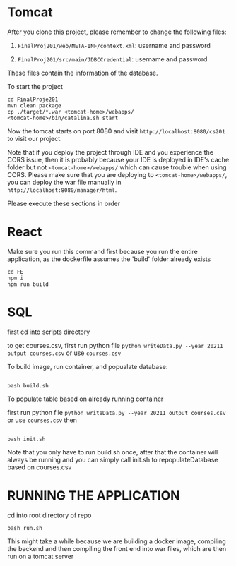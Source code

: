 # Tomcat

After you clone this project, please remember to change the following files:

1. `FinalProj201/web/META-INF/context.xml`: username and password

2. `FinalProj201/src/main/JDBCCredential`: username and password

These files contain the information of the database.

To start the project

```shell script
cd FinalProje201
mvn clean package
cp ./target/*.war <tomcat-home>/webapps/
<tomcat-home>/bin/catalina.sh start
```

Now the tomcat starts on port 8080 and visit `http://localhost:8080/cs201` to visit our project.

Note that if you deploy the project through IDE and you experience the CORS issue, then it is probably because your IDE is deployed in IDE's cache folder but not `<tomcat-home>/webapps/` which can cause trouble when using CORS. Please make sure that you are deploying to `<tomcat-home>/webapps/`, you can  deploy the war file manually in `http://localhost:8080/manager/html`.

Please execute these sections in order

# React

Make sure you run this command first because you run the entire application, as the dockerfile assumes the 'build' folder already exists
```shell script
cd FE
npm i
npm run build
```

# SQL
first cd into scripts directory

to get courses.csv, first run python file `python writeData.py --year 20211 output courses.csv` or use `courses.csv`

To build image, run container, and popualate database:

```shell script

bash build.sh

```

To populate table based on already running container

first run python file `python writeData.py --year 20211 output
courses.csv` or use `courses.csv` then

```shell script

bash init.sh

```

Note that you only have to run build.sh once, after that the container will always be running and you can simply call init.sh to repopulateDatabase based on courses.csv

# RUNNING THE APPLICATION
cd into root directory of repo
```shell script
bash run.sh
```

This might take a while because we are building a docker image, compiling the backend and then compiling the front end into war files, which are then run on a tomcat server
